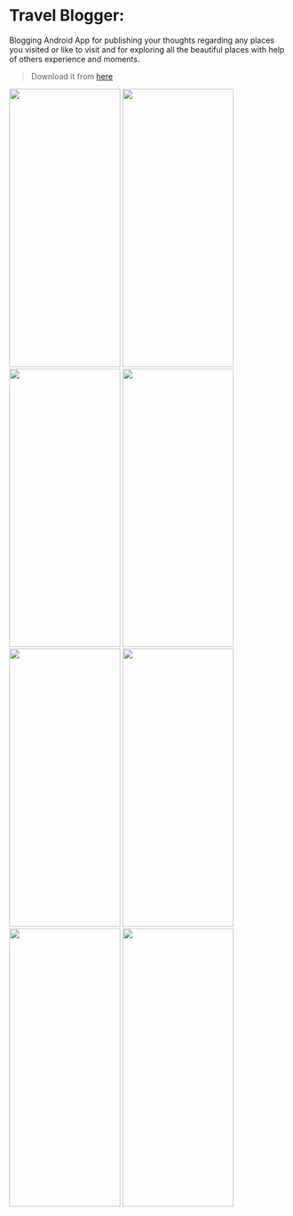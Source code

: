 # Travel Blogger: 
Blogging Android App for publishing your thoughts regarding any places you visited or like to visit and for exploring all the beautiful places with help of others experience and moments.
> Download it from <a href="https://drive.google.com/file/d/1CEyvpTW4-bi2STNb2aOHW3RuJ4Vk8TB-/view?usp=sharing">here</a>
 
<img src="https://user-images.githubusercontent.com/35226999/145546043-54f365cb-6891-4c70-9b39-dde9fbb6edf6.png" width="200" height="500"></img>
<img src="https://user-images.githubusercontent.com/35226999/145545984-c1d6fc74-ad9f-4e1d-b2f4-97096025bf47.png" width="200" height="500"></img>
<img src="https://user-images.githubusercontent.com/35226999/145546017-70eb6094-22d3-4398-b111-e8ac95e9e2f4.png" width="200" height="500"></img>
<img src="https://user-images.githubusercontent.com/35226999/145546090-4c0d76da-fdbe-4388-b1fa-f1d5d434ce05.png" width="200" height="500"></img>
<img src="https://user-images.githubusercontent.com/35226999/145546155-3a3016aa-7580-46f4-a0ef-bc4e229005f2.png" width="200" height="500"></img>
<img src="https://user-images.githubusercontent.com/35226999/145546104-820160ab-8e42-4510-aa38-b67855109970.png" width="200" height="500"></img>
<img src="https://user-images.githubusercontent.com/35226999/145546194-a03c7090-4a3b-4e46-897f-fce35ef4dd0e.png" width="200" height="500"></img>
<img src="https://user-images.githubusercontent.com/35226999/145546211-21294890-9dcd-4782-b45e-f6f03e4fb570.png" width="200" height="500"></img>
<!-- # Create User Page:
> You can create account by entering some details like username, email-id, password and your photo. All Data will be saved on firebase database and is authenticated while signing in.
# Sign-In Page:
You can enter your email-id and password and log-in to the app after successful authentication from firebase auth or you can click forget password and change it in-case you forget your password.
#  -->

